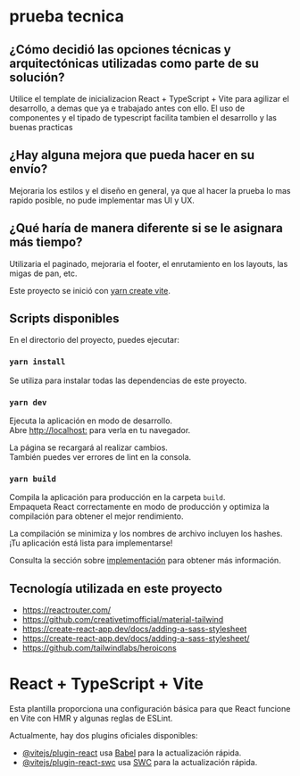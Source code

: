 # prueba tecnica
## ¿Cómo decidió las opciones técnicas y arquitectónicas utilizadas como parte de su solución?
Utilice el template de inicializacion React + TypeScript + Vite para agilizar el desarrollo, a demas que ya e trabajado antes con ello. El uso de componentes y el tipado de typescript facilita tambien el desarrollo y las buenas practicas

## ¿Hay alguna mejora que pueda hacer en su envío?
Mejoraria los estilos y el diseño en general, ya que al hacer la prueba lo mas rapido posible, no pude implementar mas UI y UX.

## ¿Qué haría de manera diferente si se le asignara más tiempo?
Utilizaria el paginado, mejoraria el footer, el enrutamiento en los layouts, las migas de pan, etc.

Este proyecto se inició con [yarn create vite](https://vitejs.dev/guide/).

## Scripts disponibles

En el directorio del proyecto, puedes ejecutar:

### `yarn install`

Se utiliza para instalar todas las dependencias de este proyecto.

### `yarn dev`

Ejecuta la aplicación en modo de desarrollo.\
Abre [http://localhost:<port>](http://localhost:<port>) para verla en tu navegador.

La página se recargará al realizar cambios.\
También puedes ver errores de lint en la consola.

### `yarn build`

Compila la aplicación para producción en la carpeta `build`.\
Empaqueta React correctamente en modo de producción y optimiza la compilación para obtener el mejor rendimiento.

La compilación se minimiza y los nombres de archivo incluyen los hashes.\
¡Tu aplicación está lista para implementarse!

Consulta la sección sobre [implementación](https://facebook.github.io/create-react-app/docs/deployment) para obtener más información.

## Tecnología utilizada en este proyecto

- https://reactrouter.com/
- https://github.com/creativetimofficial/material-tailwind
- https://create-react-app.dev/docs/adding-a-sass-stylesheet
- https://create-react-app.dev/docs/adding-a-sass-stylesheet/
- https://github.com/tailwindlabs/heroicons

# React + TypeScript + Vite

Esta plantilla proporciona una configuración básica para que React funcione en Vite con HMR y algunas reglas de ESLint.

Actualmente, hay dos plugins oficiales disponibles:

- [@vitejs/plugin-react](https://github.com/vitejs/vite-plugin-react/blob/main/packages/plugin-react) usa [Babel](https://babeljs.io/) para la actualización rápida.
- [@vitejs/plugin-react-swc](https://github.com/vitejs/vite-plugin-react/blob/main/packages/plugin-react-swc) usa [SWC](https://swc.rs/) para la actualización rápida.